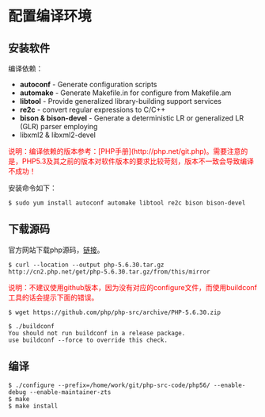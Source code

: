 # 配置编译环境

## 安装软件

编译依赖：
- **autoconf** - Generate configuration scripts
- **automake** - Generate Makefile.in for configure from Makefile.am
- **libtool** - Provide generalized library-building support services
- **re2c** - convert regular expressions to C/C++
- **bison & bison-devel** - Generate a deterministic LR or generalized LR (GLR) parser employing
- libxml2 & libxml2-devel 

<font color="red">
说明：编译依赖的版本参考：[PHP手册](http://php.net/git.php)。需要注意的是，PHP5.3及其之前的版本对软件版本的要求比较苛刻，版本不一致会导致编译不成功！
</font>

安装命令如下：

```
$ sudo yum install autoconf automake libtool re2c bison bison-devel
```


## 下载源码

官方网站下载php源码，[链接](http://php.net/downloads.php)。

```
$ curl --location --output php-5.6.30.tar.gz http://cn2.php.net/get/php-5.6.30.tar.gz/from/this/mirror
```

<font color="red">
说明：不建议使用github版本，因为没有对应的configure文件，而使用buildconf工具的话会提示下面的错误。
</font>

```
$ wget https://github.com/php/php-src/archive/PHP-5.6.30.zip
```
```
$ ./buildconf 
You should not run buildconf in a release package.
use buildconf --force to override this check.
```


## 编译

```
$ ./configure --prefix=/home/work/git/php-src-code/php56/ --enable-debug --enable-maintainer-zts
$ make
$ make install
```

